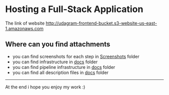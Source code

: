 # Hosting a Full-Stack Application

The link of website http://udagram-frontend-bucket.s3-website-us-east-1.amazonaws.com


## Where can you find attachments

* you can find screenshots for each step in [Screenshots](https://github.com/abdllahosama/udagram/tree/main/Screenshots) folder
* you can find infrastructure in [docs](https://github.com/abdllahosama/udagram/tree/main/docs) folder
* you can find pipeline infrastructure in [docs](https://github.com/abdllahosama/udagram/tree/main/docs) folder
* you can find all description files in [docs](https://github.com/abdllahosama/udagram/tree/main/docs) folder

---
At the end i hope you enjoy my work :) 
